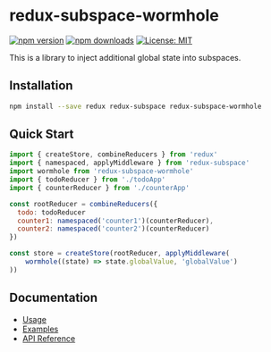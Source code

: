 # redux-subspace-wormhole

[![npm version](https://img.shields.io/npm/v/redux-subspace-wormhole.svg?style=flat-square)](https://www.npmjs.com/package/redux-subspace-wormhole)
[![npm downloads](https://img.shields.io/npm/dm/redux-subspace-wormhole.svg?style=flat-square)](https://www.npmjs.com/package/redux-subspace-wormhole)
[![License: MIT](https://img.shields.io/npm/l/redux-subspace-wormhole.svg?style=flat-square)](/LICENSE.md)

This is a library to inject additional global state into subspaces.

## Installation

```sh
npm install --save redux redux-subspace redux-subspace-wormhole
```

## Quick Start

```javascript
import { createStore, combineReducers } from 'redux'
import { namespaced, applyMiddleware } from 'redux-subspace'
import wormhole from 'redux-subspace-wormhole'
import { todoReducer } from './todoApp'
import { counterReducer } from './counterApp'

const rootReducer = combineReducers({
  todo: todoReducer
  counter1: namespaced('counter1')(counterReducer),
  counter2: namespaced('counter2')(counterReducer)
})

const store = createStore(rootReducer, applyMiddleware(
    wormhole((state) => state.globalValue, 'globalValue')
))
```

## Documentation

* [Usage](/packages/redux-subspace-wormhole/docs/Usage.md)
* [Examples](/docs/Examples.md#general-examples)
* [API Reference](/packages/redux-subspace-wormhole/docs/api/README.md)
